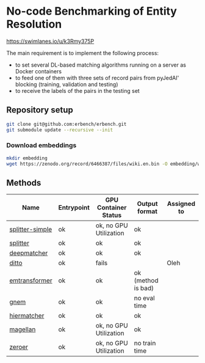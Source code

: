 # No-code Benchmarking of Entity Resolution

https://swimlanes.io/u/k3Rmy375P

The main requirement is to implement the following process:

- to set several DL-based matching algorithms running on a server as Docker containers
- to feed one of them with three sets of record pairs from pyJedAI' blocking (training, validation and testing)
- to receive the labels of the pairs in the testing set

## Repository setup

```bash
git clone git@github.com:erbench/erbench.git
git submodule update --recursive --init
```

### Download embeddings

```bash
mkdir embedding
wget https://zenodo.org/record/6466387/files/wiki.en.bin -O embedding/wiki.en.bin
```

## Methods

| Name                                             | Entrypoint | GPU Container Status | Output format      | Assigned to |
|--------------------------------------------------|------------|----------------------|--------------------|-------------|
| [splitter-simple](splitter-simple/README.md)     | ok         | ok, no GPU Utilization | ok                 |             |
| [splitter](splitter/README.md)                   | ok         | ok                   | ok                 |             |
| [deepmatcher](methods/deepmatcher/README.md)     | ok         | ok                   | ok                 |             |
| [ditto](methods/ditto/README.md)                 | ok         | fails                |                    | Oleh        |
| [emtransformer](methods/emtransformer/README.md) | ok         | ok | ok (method is bad) |    |
| [gnem](methods/gnem/README.md)                   | ok         | ok                   | no eval time       |             |
| [hiermatcher](methods/hiermatcher/README.md)     | ok         | ok                   | ok                 |         |
| [magellan](methods/magellan/README.md)           | ok         | ok, no GPU Utilization | ok                 |             |
| [zeroer](methods/zeroer/README.md)               | ok         | ok, no GPU Utilization | no train time      |             |
